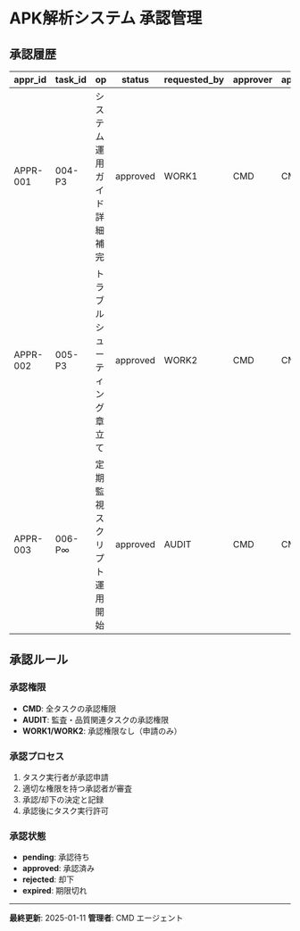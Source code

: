 # APK解析システム 承認管理

## 承認履歴

| appr_id | task_id | op | status | requested_by | approver | approver_role | ts_req | ts_dec | evidence |
|---------|---------|----|---------|--------------|-----------|--------------|---------|---------|-----------| 
| APPR-001 | 004-P3 | システム運用ガイド詳細補完 | approved | WORK1 | CMD | CMD | 2025-01-11T10:00:00Z | 2025-01-11T10:15:00Z | ORCH/patches/2025-01/004-P3-APPR-001.diff.md |
| APPR-002 | 005-P3 | トラブルシューティング章立て | approved | WORK2 | CMD | CMD | 2025-01-11T10:00:00Z | 2025-01-11T10:15:00Z | ORCH/patches/2025-01/005-P3-APPR-002.diff.md |
| APPR-003 | 006-P∞ | 定期監視スクリプト運用開始 | approved | AUDIT | CMD | CMD | 2025-01-11T10:00:00Z | 2025-01-11T10:15:00Z | ORCH/patches/2025-01/006-P∞-APPR-003.diff.md |

## 承認ルール

### 承認権限
- **CMD**: 全タスクの承認権限
- **AUDIT**: 監査・品質関連タスクの承認権限
- **WORK1/WORK2**: 承認権限なし（申請のみ）

### 承認プロセス
1. タスク実行者が承認申請
2. 適切な権限を持つ承認者が審査
3. 承認/却下の決定と記録
4. 承認後にタスク実行許可

### 承認状態
- **pending**: 承認待ち
- **approved**: 承認済み
- **rejected**: 却下
- **expired**: 期限切れ

---
**最終更新**: 2025-01-11
**管理者**: CMD エージェント